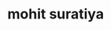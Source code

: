<!DOCTYPE html>
<html lang="en">
<head>
    <meta charset="UTF-8">
    <meta name="viewport" content="width=h1, initial-scale=1.0">
    <title>Document</title>
</head>
<body>
    <h1>mohit suratiya</h1>
</body>
</html>
